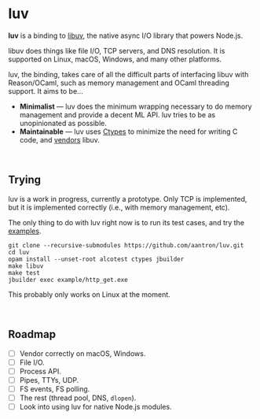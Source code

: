 # luv

**luv** is a binding to [libuv][libuv], the native async I/O library that powers Node.js.

libuv does things like file I/O, TCP servers, and DNS resolution. It is supported on Linux, macOS, Windows, and many other platforms.

luv, the binding, takes care of all the difficult parts of interfacing libuv with Reason/OCaml, such as memory management and OCaml threading support. It aims to be...

- **Minimalist** &mdash; luv does the minimum wrapping necessary to do memory management and provide a decent ML API. luv tries to be as unopinionated as possible.
- **Maintainable** &mdash; luv uses [Ctypes][ctypes] to minimize the need for writing C code, and [vendors][vendor] libuv.

<br/>

## Trying

luv is a work in progress, currently a prototype. Only TCP is implemented, but it is implemented correctly (i.e., with memory management, etc).

The only thing to do with luv right now is to run its test cases, and try the [examples][examples].

```
git clone --recursive-submodules https://github.com/aantron/luv.git
cd luv
opam install --unset-root alcotest ctypes jbuilder
make libuv
make test
jbuilder exec example/http_get.exe
```

This probably only works on Linux at the moment.

<br/>

## Roadmap

- [ ] Vendor correctly on macOS, Windows.
- [ ] File I/O.
- [ ] Process API.
- [ ] Pipes, TTYs, UDP.
- [ ] FS events, FS polling.
- [ ] The rest (thread pool, DNS, `dlopen`).
- [ ] Look into using luv for native Node.js modules.

[libuv]: http://libuv.org/
[ctypes]: https://github.com/ocamllabs/ocaml-ctypes
[vendor]: https://github.com/aantron/luv/tree/master/src/vendor
[examples]: https://github.com/aantron/luv/tree/master/example
